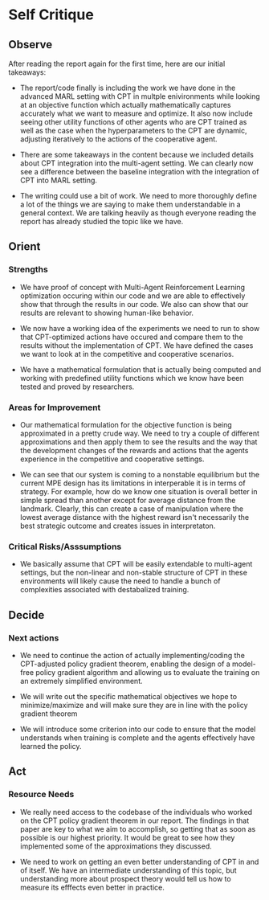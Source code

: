 # Self Critique

## Observe

After reading the report again for the first time, here are our initial takeaways:

- The report/code finally is including the work we have done in the advanced MARL setting with CPT in multple enivironments while looking at an objective function which actually mathematically captures accurately what we want to measure and optimize. It also now include seeing other utility functions of other agents who are CPT trained as well as the case when the hyperparameters to the CPT are dynamic, adjusting iteratively to the actions of the cooperative agent.

- There are some takeaways in the content because we included details about CPT integration into the multi-agent setting. We can clearly now see a difference between the baseline integration with the integration of CPT into MARL setting.

- The writing could use a bit of work. We need to more thoroughly define a lot of the things we are saying to make them understandable in a general context. We are talking heavily as though everyone reading the report has already studied the topic like we have.

## Orient

### Strengths

- We have proof of concept with Multi-Agent Reinforcement Learning optimization occuring within our code and we are able to effectively show that through the results in our code. We also can show that our results are relevant to showing human-like behavior. 

- We now have a working idea of the experiments we need to run to show that CPT-optimized actions have occured and compare them to the results without the implementation of CPT. We have defined the cases we want to look at in the competitive and cooperative scenarios.

- We have a mathematical formulation that is actually being computed and working with predefined utility functions which we know have been tested and proved by researchers. 


### Areas for Improvement

- Our mathematical formulation for the objective function is being approximated in a pretty crude way. We need to try a couple of different approximations and then apply them to see the results and the way that the development changes of the rewards and actions that the agents experience in the competitive and cooperative settings.

- We can see that our system is coming to a nonstable equilibrium but the current MPE design has its limitations in interperable it is in terms of strategy. For example, how do we know one situation is overall better in simple spread than another except for average distance from the landmark. Clearly, this can create a case of manipulation where the lowest average distance with the highest reward isn't necessarily the best strategic outcome and creates issues in interpretaton.



### Critical Risks/Asssumptions

- We basically assume that CPT will be easily extendable to multi-agent settings, but the non-linear and non-stable structure of CPT in these environments will likely cause the need to handle a bunch of complexities associated  with destabalized training.



## Decide

### Next actions

- We need to continue the action of actually implementing/coding the CPT-adjusted policy gradient theorem, enabling the design of a model-free policy gradient algorithm and allowing us to evaluate the training on an extremely simplified environment.

- We will write out the specific mathematical objectives we hope to minimize/maximize and will make sure they are in line with the policy gradient theorem

- We will introduce some criterion into our code to ensure that the model understands when training is complete and the agents effectively have learned the policy.

## Act


### Resource Needs

- We really need access to the codebase of the individuals who worked on the CPT policy gradient theorem in our report. The findings in that paper are key to what we aim to accomplish, so getting that as soon as possible is our highest priority. It would be great to see how they implemented some of the approximations they discussed.

- We need to work on getting an even better understanding of CPT in and of itself. We have an intermediate understanding of this topic, but understanding more about prospect theory would tell us how to measure its efffects even better in practice.